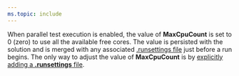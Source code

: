 ```yaml
---
ms.topic: include
---
```


When parallel test execution is enabled, the value of **MaxCpuCount** is set to 0 (zero) to use all the available free cores.
The value is persisted with the solution and is merged with any associated [.runsettings file](/visualstudio/test/configure-unit-tests-by-using-a-dot-runsettings-file)
just before a run begins. The only way to adjust the value of **MaxCpuCount** is by [explicitly adding a **.runsettings** file](#runsettings).
